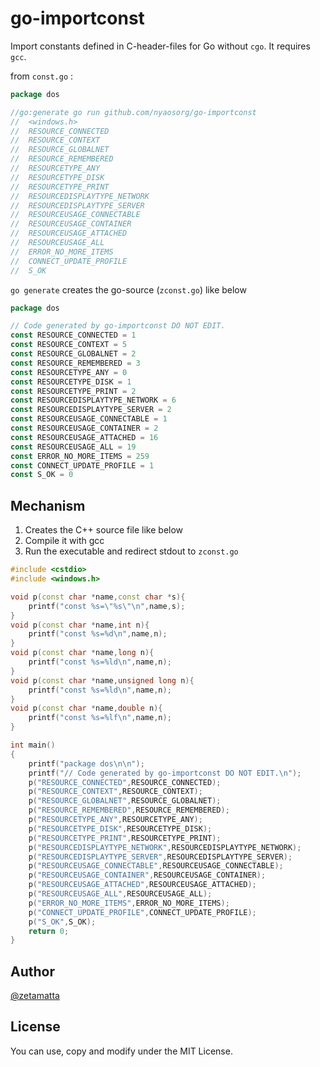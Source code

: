 go-importconst
==============

Import constants defined in C-header-files for Go without `cgo`.
It requires `gcc`.

from `const.go` :

```go
package dos

//go:generate go run github.com/nyaosorg/go-importconst
//	<windows.h>
//	RESOURCE_CONNECTED
//	RESOURCE_CONTEXT
//	RESOURCE_GLOBALNET
//	RESOURCE_REMEMBERED
//	RESOURCETYPE_ANY
//	RESOURCETYPE_DISK
//	RESOURCETYPE_PRINT
//	RESOURCEDISPLAYTYPE_NETWORK
//	RESOURCEDISPLAYTYPE_SERVER
//	RESOURCEUSAGE_CONNECTABLE
//	RESOURCEUSAGE_CONTAINER
//	RESOURCEUSAGE_ATTACHED
//	RESOURCEUSAGE_ALL
//	ERROR_NO_MORE_ITEMS
//	CONNECT_UPDATE_PROFILE
//	S_OK
```

`go generate` creates the go-source (`zconst.go`) like below

```zconst.go
package dos

// Code generated by go-importconst DO NOT EDIT.
const RESOURCE_CONNECTED = 1
const RESOURCE_CONTEXT = 5
const RESOURCE_GLOBALNET = 2
const RESOURCE_REMEMBERED = 3
const RESOURCETYPE_ANY = 0
const RESOURCETYPE_DISK = 1
const RESOURCETYPE_PRINT = 2
const RESOURCEDISPLAYTYPE_NETWORK = 6
const RESOURCEDISPLAYTYPE_SERVER = 2
const RESOURCEUSAGE_CONNECTABLE = 1
const RESOURCEUSAGE_CONTAINER = 2
const RESOURCEUSAGE_ATTACHED = 16
const RESOURCEUSAGE_ALL = 19
const ERROR_NO_MORE_ITEMS = 259
const CONNECT_UPDATE_PROFILE = 1
const S_OK = 0
```

Mechanism
---------

1. Creates the C++ source file like below
2. Compile it with gcc
3. Run the executable and redirect stdout to `zconst.go`


```zconst.cpp
#include <cstdio>
#include <windows.h>

void p(const char *name,const char *s){
	printf("const %s=\"%s\"\n",name,s);
}
void p(const char *name,int n){
	printf("const %s=%d\n",name,n);
}
void p(const char *name,long n){
	printf("const %s=%ld\n",name,n);
}
void p(const char *name,unsigned long n){
	printf("const %s=%ld\n",name,n);
}
void p(const char *name,double n){
	printf("const %s=%lf\n",name,n);
}

int main()
{
    printf("package dos\n\n");
    printf("// Code generated by go-importconst DO NOT EDIT.\n");
    p("RESOURCE_CONNECTED",RESOURCE_CONNECTED);
    p("RESOURCE_CONTEXT",RESOURCE_CONTEXT);
    p("RESOURCE_GLOBALNET",RESOURCE_GLOBALNET);
    p("RESOURCE_REMEMBERED",RESOURCE_REMEMBERED);
    p("RESOURCETYPE_ANY",RESOURCETYPE_ANY);
    p("RESOURCETYPE_DISK",RESOURCETYPE_DISK);
    p("RESOURCETYPE_PRINT",RESOURCETYPE_PRINT);
    p("RESOURCEDISPLAYTYPE_NETWORK",RESOURCEDISPLAYTYPE_NETWORK);
    p("RESOURCEDISPLAYTYPE_SERVER",RESOURCEDISPLAYTYPE_SERVER);
    p("RESOURCEUSAGE_CONNECTABLE",RESOURCEUSAGE_CONNECTABLE);
    p("RESOURCEUSAGE_CONTAINER",RESOURCEUSAGE_CONTAINER);
    p("RESOURCEUSAGE_ATTACHED",RESOURCEUSAGE_ATTACHED);
    p("RESOURCEUSAGE_ALL",RESOURCEUSAGE_ALL);
    p("ERROR_NO_MORE_ITEMS",ERROR_NO_MORE_ITEMS);
    p("CONNECT_UPDATE_PROFILE",CONNECT_UPDATE_PROFILE);
    p("S_OK",S_OK);
    return 0;
}
```

Author
------

[@zetamatta](http://github.com/zetamatta/)


License
-------

You can use, copy and modify under the MIT License.
